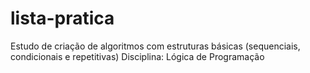 # lista-pratica
Estudo de criação de algoritmos com estruturas básicas (sequenciais, condicionais e repetitivas)
Disciplina: Lógica de Programação
